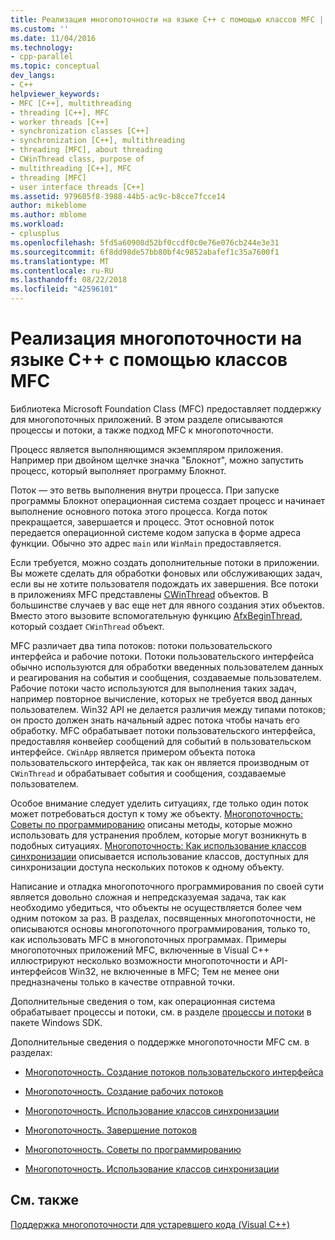 ```yaml
---
title: Реализация многопоточности на языке C++ с помощью классов MFC | Документация Майкрософт
ms.custom: ''
ms.date: 11/04/2016
ms.technology:
- cpp-parallel
ms.topic: conceptual
dev_langs:
- C++
helpviewer_keywords:
- MFC [C++], multithreading
- threading [C++], MFC
- worker threads [C++]
- synchronization classes [C++]
- synchronization [C++], multithreading
- threading [MFC], about threading
- CWinThread class, purpose of
- multithreading [C++], MFC
- threading [MFC]
- user interface threads [C++]
ms.assetid: 979605f8-3988-44b5-ac9c-b8cce7fcce14
author: mikeblome
ms.author: mblome
ms.workload:
- cplusplus
ms.openlocfilehash: 5fd5a60908d52bf0ccdf0c0e76e076cb244e3e31
ms.sourcegitcommit: 6f8dd98de57bb80bf4c9852abafef1c35a7600f1
ms.translationtype: MT
ms.contentlocale: ru-RU
ms.lasthandoff: 08/22/2018
ms.locfileid: "42596101"
---
```

# <a name="multithreading-with-c-and-mfc"></a>Реализация многопоточности на языке C++ с помощью классов MFC
Библиотека Microsoft Foundation Class (MFC) предоставляет поддержку для многопоточных приложений. В этом разделе описываются процессы и потоки, а также подход MFC к многопоточности.  
  
Процесс является выполняющимся экземпляром приложения. Например при двойном щелчке значка "Блокнот", можно запустить процесс, который выполняет программу Блокнот.  
  
Поток — это ветвь выполнения внутри процесса. При запуске программы Блокнот операционная система создает процесс и начинает выполнение основного потока этого процесса. Когда поток прекращается, завершается и процесс. Этот основной поток передается операционной системе кодом запуска в форме адреса функции. Обычно это адрес `main` или `WinMain` предоставляется.  
  
Если требуется, можно создать дополнительные потоки в приложении. Вы можете сделать для обработки фоновых или обслуживающих задач, если вы не хотите пользователя подождать их завершения. Все потоки в приложениях MFC представлены [CWinThread](../mfc/reference/cwinthread-class.md) объектов. В большинстве случаев у вас еще нет для явного создания этих объектов. Вместо этого вызовите вспомогательную функцию [AfxBeginThread](../mfc/reference/application-information-and-management.md#afxbeginthread), который создает `CWinThread` объект.  
  
MFC различает два типа потоков: потоки пользовательского интерфейса и рабочие потоки. Потоки пользовательского интерфейса обычно используются для обработки введенных пользователем данных и реагирования на события и сообщения, создаваемые пользователем. Рабочие потоки часто используются для выполнения таких задач, например повторное вычисление, которых не требуется ввод данных пользователем. Win32 API не делается различия между типами потоков; он просто должен знать начальный адрес потока чтобы начать его обработку. MFC обрабатывает потоки пользовательского интерфейса, предоставляя конвейер сообщений для событий в пользовательском интерфейсе. `CWinApp` является примером объекта потока пользовательского интерфейса, так как он является производным от `CWinThread` и обрабатывает события и сообщения, создаваемые пользователем.  
  
Особое внимание следует уделить ситуациях, где только один поток может потребоваться доступ к тому же объекту. [Многопоточность: Советы по программированию](../parallel/multithreading-programming-tips.md) описаны методы, которые можно использовать для устранения проблем, которые могут возникнуть в подобных ситуациях. [Многопоточность: Как использование классов синхронизации](../parallel/multithreading-how-to-use-the-synchronization-classes.md) описывается использование классов, доступных для синхронизации доступа нескольких потоков к одному объекту.  
  
Написание и отладка многопоточного программирования по своей сути является довольно сложная и непредсказуемая задача, так как необходимо убедиться, что объекты не осуществляется более чем одним потоком за раз. В разделах, посвященных многопоточности, не описываются основы многопоточного программирования, только то, как использовать MFC в многопоточных программах. Примеры многопоточных приложений MFC, включенные в Visual C++ иллюстрируют несколько возможности многопоточности и API-интерфейсов Win32, не включенные в MFC; Тем не менее они предназначены только в качестве отправной точки.  
  
Дополнительные сведения о том, как операционная система обрабатывает процессы и потоки, см. в разделе [процессы и потоки](http://msdn.microsoft.com/library/windows/desktop/ms684841) в пакете Windows SDK.  
  
Дополнительные сведения о поддержке многопоточности MFC см. в разделах:  
  
- [Многопоточность. Создание потоков пользовательского интерфейса](../parallel/multithreading-creating-user-interface-threads.md)  
  
- [Многопоточность. Создание рабочих потоков](../parallel/multithreading-creating-worker-threads.md)  
  
- [Многопоточность. Использование классов синхронизации](../parallel/multithreading-how-to-use-the-synchronization-classes.md)  
  
- [Многопоточность. Завершение потоков](../parallel/multithreading-terminating-threads.md)  
  
- [Многопоточность. Советы по программированию](../parallel/multithreading-programming-tips.md)  
  
- [Многопоточность. Использование классов синхронизации](../parallel/multithreading-when-to-use-the-synchronization-classes.md)  
  
## <a name="see-also"></a>См. также  
 
[Поддержка многопоточности для устаревшего кода (Visual C++)](../parallel/multithreading-support-for-older-code-visual-cpp.md)